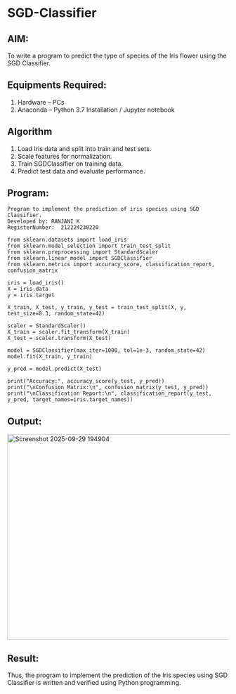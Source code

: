 # SGD-Classifier
## AIM:
To write a program to predict the type of species of the Iris flower using the SGD Classifier.

## Equipments Required:
1. Hardware – PCs
2. Anaconda – Python 3.7 Installation / Jupyter notebook

## Algorithm
1. Load Iris data and split into train and test sets.
2. Scale features for normalization.
3. Train SGDClassifier on training data.
4. Predict test data and evaluate performance.

## Program:
```
Program to implement the prediction of iris species using SGD Classifier.
Developed by: RANJANI K
RegisterNumber:  212224230220

```
```
from sklearn.datasets import load_iris
from sklearn.model_selection import train_test_split
from sklearn.preprocessing import StandardScaler
from sklearn.linear_model import SGDClassifier
from sklearn.metrics import accuracy_score, classification_report, confusion_matrix

iris = load_iris()
X = iris.data
y = iris.target

X_train, X_test, y_train, y_test = train_test_split(X, y, test_size=0.3, random_state=42)

scaler = StandardScaler()
X_train = scaler.fit_transform(X_train)
X_test = scaler.transform(X_test)

model = SGDClassifier(max_iter=1000, tol=1e-3, random_state=42)
model.fit(X_train, y_train)

y_pred = model.predict(X_test)

print("Accuracy:", accuracy_score(y_test, y_pred))
print("\nConfusion Matrix:\n", confusion_matrix(y_test, y_pred))
print("\nClassification Report:\n", classification_report(y_test, y_pred, target_names=iris.target_names))
```

## Output:
<img width="822" height="468" alt="Screenshot 2025-09-29 194904" src="https://github.com/user-attachments/assets/bb15a5ea-3b71-4a36-9171-88639bee3c52" />



## Result:
Thus, the program to implement the prediction of the Iris species using SGD Classifier is written and verified using Python programming.

